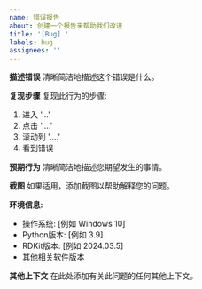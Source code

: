 ```yaml
---
name: 错误报告
about: 创建一个报告来帮助我们改进
title: '[Bug] '
labels: bug
assignees: ''
---
```


**描述错误**
清晰简洁地描述这个错误是什么。

**复现步骤**
复现此行为的步骤:
1. 进入 '...'
2. 点击 '....'
3. 滚动到 '....'
4. 看到错误

**预期行为**
清晰简洁地描述您期望发生的事情。

**截图**
如果适用，添加截图以帮助解释您的问题。

**环境信息:**
 - 操作系统: [例如 Windows 10]
 - Python版本: [例如 3.9]
 - RDKit版本: [例如 2024.03.5]
 - 其他相关软件版本

**其他上下文**
在此处添加有关此问题的任何其他上下文。
